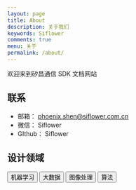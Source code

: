 ```yaml
---
layout: page
title: About
description: 关于我们
keywords: Siflower
comments: true
menu: 关于
permalink: /about/
---
```


欢迎来到矽昌通信 SDK 文档网站


## 联系

- 邮箱： phoenix.shen@siflower.com.cn
- 微信： Siflower
- GIthub： Siflower


## 设计领域



<div class="btn-inline">

<button class="btn btn-outline" type="button"> 机器学习</button>
<button class="btn btn-outline" type="button"> 大数据</button>
<button class="btn btn-outline" type="button"> 图像处理</button>
<button class="btn btn-outline" type="button"> 算法</button >

</div>

